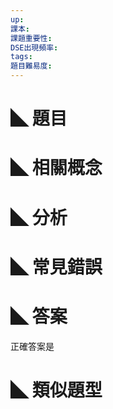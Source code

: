 ```yaml
---
up: 
課本: 
課題重要性: 
DSE出現頻率: 
tags: 
題目難易度:
---
```


# ◣ 題目


# ◣ 相關概念

# ◣ 分析
# ◣ 常見錯誤

# ◣ 答案
正確答案是 

# ◣ 類似題型